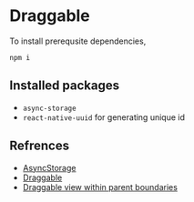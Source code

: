 # Draggable

To install prerequsite dependencies,

`npm i`

## Installed packages

- `async-storage`
- `react-native-uuid` for generating unique id

## Refrences

- [AsyncStorage](https://react-native-async-storage.github.io/async-storage/docs/usage)
- [Draggable](https://blog.reactnativecoach.com/creating-draggable-component-with-react-native-132d30c27cb0)
- [Draggable view within parent boundaries](https://stackoverflow.com/a/52408336/7583527)
